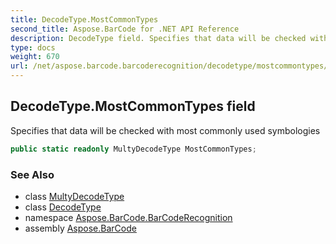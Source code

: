```yaml
---
title: DecodeType.MostCommonTypes
second_title: Aspose.BarCode for .NET API Reference
description: DecodeType field. Specifies that data will be checked with most commonly used symbologies
type: docs
weight: 670
url: /net/aspose.barcode.barcoderecognition/decodetype/mostcommontypes/
---
```

## DecodeType.MostCommonTypes field

Specifies that data will be checked with most commonly used symbologies

```csharp
public static readonly MultyDecodeType MostCommonTypes;
```

### See Also

* class [MultyDecodeType](../../multydecodetype/)
* class [DecodeType](../)
* namespace [Aspose.BarCode.BarCodeRecognition](../../../aspose.barcode.barcoderecognition/)
* assembly [Aspose.BarCode](../../../)


